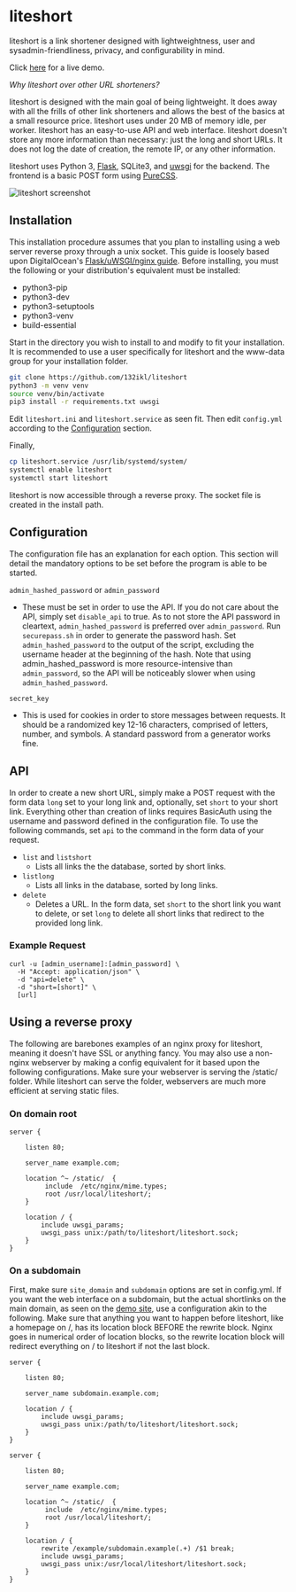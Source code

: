 # liteshort
liteshort is a link shortener designed with lightweightness, user and sysadmin-friendliness, privacy, and configurability in mind.

Click [here](https://ls.ikl.sh) for a live demo.

*Why liteshort over other URL shorteners?*

liteshort is designed with the main goal of being lightweight. It does away with all the frills of other link shorteners and allows the best of the basics at a small resource price. liteshort uses under 20 MB of memory idle, per worker. liteshort has an easy-to-use API and web interface. liteshort doesn't store any more information than necessary: just the long and short URLs. It does not log the date of creation, the remote IP, or any other information.

liteshort uses Python 3, [Flask](http://flask.pocoo.org/), SQLite3, and [uwsgi](https://uwsgi-docs.readthedocs.io/en/latest/) for the backend. 
The frontend is a basic POST form using [PureCSS](https://purecss.io).

![liteshort screenshot](https://fs.ikl.sh/selif/4cgndb6e.png)

## Installation
This installation procedure assumes that you plan to installing using a web server reverse proxy through a unix socket. This guide is loosely based upon DigitalOcean's [Flask/uWSGI/nginx guide](https://www.digitalocean.com/community/tutorials/how-to-serve-flask-applications-with-uswgi-and-nginx-on-ubuntu-18-04).
Before installing, you must the following or your distribution's equivalent must be installed:
* python3-pip 
* python3-dev 
* python3-setuptools
* python3-venv
* build-essential

Start in the directory you wish to install to and modify to fit your installation. It is recommended to use a user specifically for liteshort and the www-data group for your installation folder.

```sh
git clone https://github.com/132ikl/liteshort
python3 -m venv venv
source venv/bin/activate
pip3 install -r requirements.txt uwsgi
```

Edit `liteshort.ini` and `liteshort.service` as seen fit. Then edit `config.yml` according to the [Configuration](#configuration) section.

Finally,
```sh
cp liteshort.service /usr/lib/systemd/system/
systemctl enable liteshort
systemctl start liteshort
```

liteshort is now accessible through a reverse proxy. The socket file is created in the install path.

## Configuration
The configuration file has an explanation for each option. This section will detail the mandatory options to be set before the program is able to be started.

`admin_hashed_password` or `admin_password`
* These must be set in order to use the API. If you do not care about the API, simply set `disable_api` to true.
As to not store the API password in cleartext, `admin_hashed_password` is preferred over `admin_password`. Run `securepass.sh` in order to generate the password hash. Set `admin_hashed_password` to the output of the script, excluding the username header at the beginning of the hash.
Note that using admin_hashed_password is more resource-intensive than `admin_password`, so the API will be noticeably slower when using `admin_hashed_password`.

`secret_key`
* This is used for cookies in order to store messages between requests. It should be a randomized key 12-16 characters, comprised of letters, number, and symbols. A standard password from a generator works fine.


## API
In order to create a new short URL, simply make a POST request with the form data `long` set to your long link and, optionally, set `short` to your short link.
Everything other than creation of links requires BasicAuth using the username and password defined in the configuration file. To use the following commands, set `api` to the command in the form data of your request.
* `list` and `listshort`
    * Lists all links the the database, sorted by short links.
* `listlong`
    * Lists all links in the database, sorted by long links.
* `delete`
    * Deletes a URL. In the form data, set `short` to the short link you want to delete, or set `long` to delete all short links that redirect to the provided long link.

### Example Request
```
curl -u [admin_username]:[admin_password] \
  -H "Accept: application/json" \
  -d "api=delete" \
  -d "short=[short]" \
  [url]
```

## Using a reverse proxy
The following are barebones examples of an nginx proxy for liteshort, meaning it doesn't have SSL or anything fancy. You may also use a non-nginx webserver by making a config equivalent for it based upon the following configurations. Make sure your webserver is serving the /static/ folder. While liteshort can serve the folder, webservers are much more efficient at serving static files.

### On domain root


```
server {

    listen 80;

    server_name example.com;
    
    location ^~ /static/  {
         include  /etc/nginx/mime.types;
         root /usr/local/liteshort/;
    }

    location / {
        include uwsgi_params;
        uwsgi_pass unix:/path/to/liteshort/liteshort.sock;
    }
}
```

### On a subdomain
First, make sure `site_domain` and `subdomain` options are set in config.yml. If you want the web interface on a subdomain, but the actual shortlinks on the main domain, as seen on the [demo site](https://ls.ikl.sh), use a configuration akin to the following. Make sure that anything you want to happen before liteshort, like a homepage on /, has its location block BEFORE the rewrite block. Nginx goes in numerical order of location blocks, so the rewrite location block will redirect everything on / to liteshort if not the last block.

```
server {

    listen 80;

    server_name subdomain.example.com;

    location / {
        include uwsgi_params;
        uwsgi_pass unix:/path/to/liteshort/liteshort.sock;
    }
}

server {

    listen 80;
 
    server_name example.com;
    
    location ^~ /static/  {
         include  /etc/nginx/mime.types;
         root /usr/local/liteshort/;
    }
    
    location / {
        rewrite /example/subdomain.example(.+) /$1 break;
        include uwsgi_params;
        uwsgi_pass unix:/usr/local/liteshort/liteshort.sock;
    }
}
```
